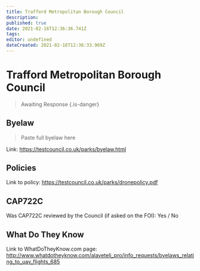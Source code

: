 ```yaml
---
title: Trafford Metropolitan Borough Council
description: 
published: true
date: 2021-02-16T12:36:36.741Z
tags: 
editor: undefined
dateCreated: 2021-02-16T12:36:33.969Z
---
```


# Trafford Metropolitan Borough Council
>  Awaiting Response
> {.is-danger}

## Byelaw
> Paste full byelaw here

Link:
https://testcouncil.co.uk/parks/byelaw.html

## Policies
Link to policy:
https://testcouncil.co.uk/parks/dronepolicy.pdf

## CAP722C

Was CAP722C reviewed by the Council (if asked on the FOI): Yes / No

## What Do They Know

Link to WhatDoTheyKnow.com page:
http://www.whatdotheyknow.com/alaveteli_pro/info_requests/byelaws_relating_to_uav_flights_685

